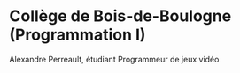 # Collège de Bois-de-Boulogne (Programmation I)

Alexandre Perreault, étudiant Programmeur de jeux vidéo
